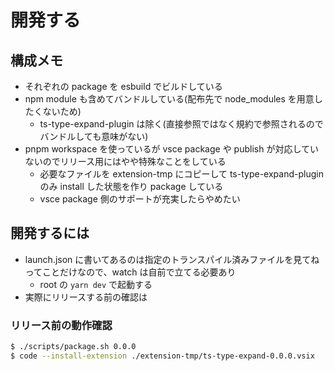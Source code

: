 # 開発する

## 構成メモ

- それぞれの package を esbuild でビルドしている
- npm module も含めてバンドルしている(配布先で node_modules を用意したくないため)
  - ts-type-expand-plugin は除く(直接参照ではなく規約で参照されるのでバンドルしても意味がない)
- pnpm workspace を使っているが vsce package や publish が対応していないのでリリース用にはやや特殊なことをしている
  - 必要なファイルを extension-tmp にコピーして ts-type-expand-plugin のみ install した状態を作り package している
  - vsce package 側のサポートが充実したらやめたい

## 開発するには

- launch.json に書いてあるのは指定のトランスパイル済みファイルを見てねってことだけなので、watch は自前で立てる必要あり
  - root の `yarn dev` で起動する
- 実際にリリースする前の確認は

### リリース前の動作確認

```bash
$ ./scripts/package.sh 0.0.0
$ code --install-extension ./extension-tmp/ts-type-expand-0.0.0.vsix
```
